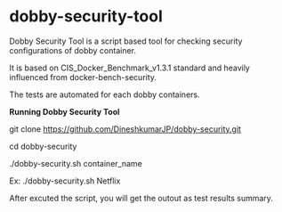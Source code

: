 # dobby-security-tool


Dobby Security Tool is a script based tool for checking security configurations of dobby container.

It is based on CIS_Docker_Benchmark_v1.3.1 standard and heavily influenced from docker-bench-security.

The tests are automated for each dobby containers.

**Running Dobby Security Tool**

git clone https://github.com/DineshkumarJP/dobby-security.git

cd dobby-security

./dobby-security.sh container_name

Ex: ./dobby-security.sh Netflix

After excuted the script, you will get the outout as test results summary.
